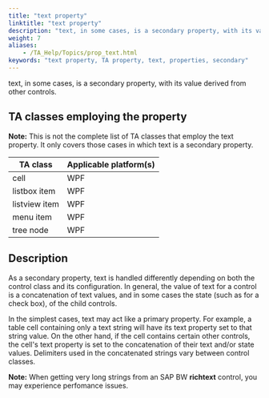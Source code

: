 ```yaml
--- 
title: "text property"
linktitle: "text property"
description: "text, in some cases, is a secondary property, with its value derived from other controls."
weight: 7
aliases: 
    - /TA_Help/Topics/prop_text.html
keywords: "text property, TA property, text, properties, secondary"
---
```


text, in some cases, is a secondary property, with its value derived from other controls.

## TA classes employing the property

**Note:** This is not the complete list of TA classes that employ the text property. It only covers those cases in which text is a secondary property.

|TA class|Applicable platform\(s\)|
|--------|------------------------|
|cell|WPF|
|listbox item|WPF|
|listview item|WPF|
|menu item|WPF|
|tree node|WPF|

## Description

As a secondary property, text is handled differently depending on both the control class and its configuration. In general, the value of text for a control is a concatenation of text values, and in some cases the state \(such as for a check box\), of the child controls.

In the simplest cases, text may act like a primary property. For example, a table cell containing only a text string will have its text property set to that string value. On the other hand, if the cell contains certain other controls, the cell's text property is set to the concatenation of their text and/or state values. Delimiters used in the concatenated strings vary between control classes.

**Note:** When getting very long strings from an SAP BW **richtext** control, you may experience perfomance issues.


